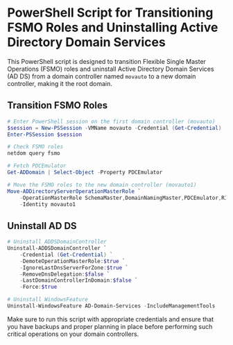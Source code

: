 # PowerShell Script for Transitioning FSMO Roles and Uninstalling Active Directory Domain Services

This PowerShell script is designed to transition Flexible Single Master Operations (FSMO) roles and uninstall Active Directory Domain Services (AD DS) from a domain controller named `movauto` to a new domain controller, making it the root domain.

## Transition FSMO Roles

```powershell
# Enter PowerShell session on the first domain controller (movauto)
$session = New-PSSession -VMName movauto -Credential (Get-Credential)
Enter-PSSession $session

# Check FSMO roles
netdom query fsmo

# Fetch PDCEmulator
Get-ADDomain | Select-Object -Property PDCEmulator

# Move the FSMO roles to the new domain controller (movauto1)
Move-ADDirectoryServerOperationMasterRole `
    -OperationMasterRole SchemaMaster,DomainNamingMaster,PDCEmulator,RIDMaster,InfrastructureMaster `
    -Identity movauto1
```

## Uninstall AD DS

```powershell
# Uninstall ADDSDomainController
Uninstall-ADDSDomainController `
    -Credential (Get-Credential) `
    -DemoteOperationMasterRole:$true `
    -IgnoreLastDnsServerForZone:$true `
    -RemoveDnsDelegation:$false `
    -LastDomainControllerInDomain:$false `
    -Force:$true

# Uninstall WindowsFeature
Uninstall-WindowsFeature AD-Domain-Services -IncludeManagementTools
```

Make sure to run this script with appropriate credentials and ensure that you have backups and proper planning in place before performing such critical operations on your domain controllers.
```
